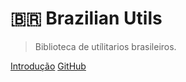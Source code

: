 # 🇧🇷 Brazilian Utils

> Biblioteca de utílitarios brasileiros.

[Introdução](pt-br/?id=introdução)
[GitHub](https://github.com/brazilian-utils/brazilian-utils)
